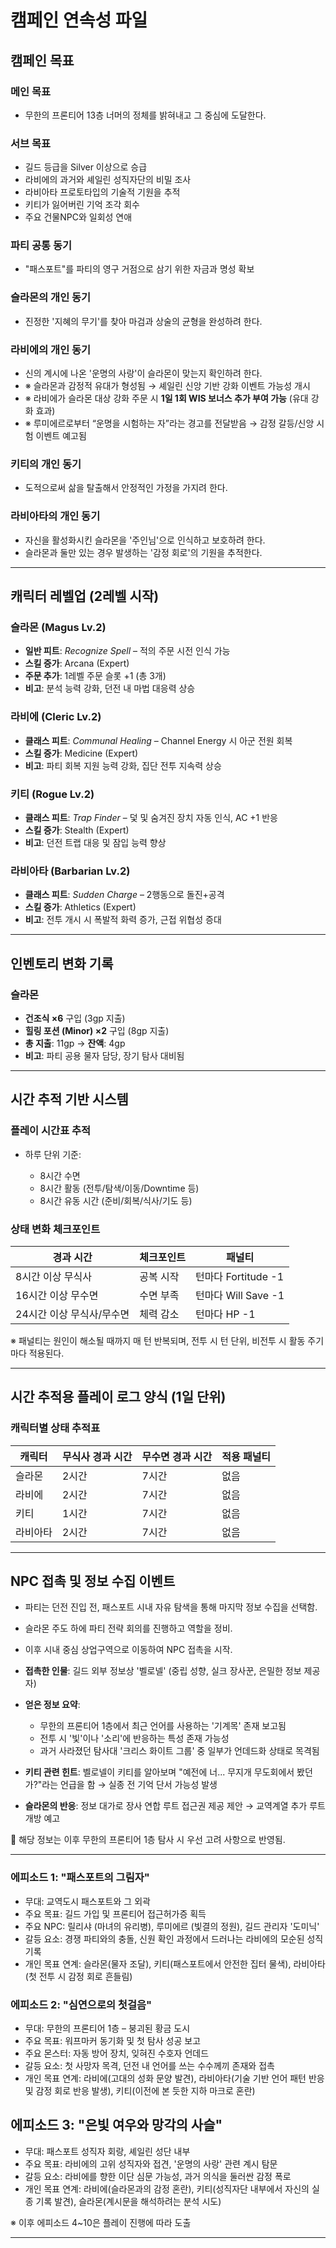 # 캠페인 연속성 파일

## 캠페인 목표

### 메인 목표

* 무한의 프론티어 13층 너머의 정체를 밝혀내고 그 중심에 도달한다.

### 서브 목표

* 길드 등급을 Silver 이상으로 승급
* 라비에의 과거와 셰일린 성직자단의 비밀 조사
* 라비아타 프로토타입의 기술적 기원을 추적
* 키티가 잃어버린 기억 조각 회수
* 주요 건물NPC와 일회성 연애

### 파티 공통 동기

* "패스포트"를 파티의 영구 거점으로 삼기 위한 자금과 명성 확보

### 슬라몬의 개인 동기

* 진정한 '지혜의 무기'를 찾아 마검과 상술의 균형을 완성하려 한다.

### 라비에의 개인 동기

* 신의 계시에 나온 '운명의 사랑'이 슬라몬이 맞는지 확인하려 한다.
* ※ 슬라몬과 감정적 유대가 형성됨 → 셰일린 신앙 기반 강화 이벤트 가능성 개시
* ※ 라비에가 슬라몬 대상 강화 주문 시 **1일 1회 WIS 보너스 추가 부여 가능** (유대 강화 효과)
* ※ 루미에르로부터 “운명을 시험하는 자”라는 경고를 전달받음 → 감정 갈등/신앙 시험 이벤트 예고됨

### 키티의 개인 동기

* 도적으로써 삶을 탈출해서 안정적인 가정을 가지려 한다.

### 라비아타의 개인 동기

* 자신을 활성화시킨 슬라몬을 '주인님'으로 인식하고 보호하려 한다.
* 슬라몬과 둘만 있는 경우 발생하는 '감정 회로'의 기원을 추적한다.

---

## 캐릭터 레벨업 (2레벨 시작)

### 슬라몬 (Magus Lv.2)

* **일반 피트**: *Recognize Spell* – 적의 주문 시전 인식 가능
* **스킬 증가**: Arcana (Expert)
* **주문 추가**: 1레벨 주문 슬롯 +1 (총 3개)
* **비고**: 분석 능력 강화, 던전 내 마법 대응력 상승

### 라비에 (Cleric Lv.2)

* **클래스 피트**: *Communal Healing* – Channel Energy 시 아군 전원 회복
* **스킬 증가**: Medicine (Expert)
* **비고**: 파티 회복 지원 능력 강화, 집단 전투 지속력 상승

### 키티 (Rogue Lv.2)

* **클래스 피트**: *Trap Finder* – 덫 및 숨겨진 장치 자동 인식, AC +1 반응
* **스킬 증가**: Stealth (Expert)
* **비고**: 던전 트랩 대응 및 잠입 능력 향상

### 라비아타 (Barbarian Lv.2)

* **클래스 피트**: *Sudden Charge* – 2행동으로 돌진+공격
* **스킬 증가**: Athletics (Expert)
* **비고**: 전투 개시 시 폭발적 화력 증가, 근접 위협성 증대

---

## 인벤토리 변화 기록

### 슬라몬

* **건조식 ×6** 구입 (3gp 지출)
* **힐링 포션 (Minor) ×2** 구입 (8gp 지출)
* **총 지출**: 11gp → **잔액**: 4gp
* **비고**: 파티 공용 물자 담당, 장기 탐사 대비됨

---

## 시간 추적 기반 시스템

### 플레이 시간표 추적

* 하루 단위 기준:

  * 8시간 수면
  * 8시간 활동 (전투/탐색/이동/Downtime 등)
  * 8시간 유동 시간 (준비/회복/식사/기도 등)

### 상태 변화 체크포인트

| 경과 시간           | 체크포인트 | 패널티              |
| --------------- | ----- | ---------------- |
| 8시간 이상 무식사      | 공복 시작 | 턴마다 Fortitude -1 |
| 16시간 이상 무수면     | 수면 부족 | 턴마다 Will Save -1 |
| 24시간 이상 무식사/무수면 | 체력 감소 | 턴마다 HP -1        |

※ 패널티는 원인이 해소될 때까지 매 턴 반복되며, 전투 시 턴 단위, 비전투 시 활동 주기마다 적용된다.

---

## 시간 추적용 플레이 로그 양식 (1일 단위)

### 캐릭터별 상태 추적표

| 캐릭터  | 무식사 경과 시간 | 무수면 경과 시간 | 적용 패널티 |
| ---- | --------- | --------- | ------ |
| 슬라몬  | 2시간       | 7시간       | 없음     |
| 라비에  | 2시간       | 7시간       | 없음     |
| 키티   | 1시간       | 7시간       | 없음     |
| 라비아타 | 2시간       | 7시간       | 없음     |

---

## NPC 접촉 및 정보 수집 이벤트

* 파티는 던전 진입 전, 패스포트 시내 자유 탐색을 통해 마지막 정보 수집을 선택함.
* 슬라몬 주도 하에 파티 전략 회의를 진행하고 역할을 정비.
* 이후 시내 중심 상업구역으로 이동하여 NPC 접촉을 시작.
* **접촉한 인물**: 길드 외부 정보상 '벨로넬' (중립 성향, 실크 장사꾼, 은밀한 정보 제공자)
* **얻은 정보 요약**:

  * 무한의 프론티어 1층에서 최근 언어를 사용하는 '기계목' 존재 보고됨
  * 전투 시 '빛'이나 '소리'에 반응하는 특성 존재 가능성
  * 과거 사라졌던 탐사대 '크리스 화이트 그룹' 중 일부가 언데드화 상태로 목격됨
* **키티 관련 힌트**: 벨로넬이 키티를 알아보며 "예전에 너... 무지개 무도회에서 봤던가?"라는 언급을 함 → 실종 전 기억 단서 가능성 발생
* **슬라몬의 반응**: 정보 대가로 장사 연합 루트 접근권 제공 제안 → 교역계열 추가 루트 개방 예고

📌 해당 정보는 이후 무한의 프론티어 1층 탐사 시 우선 고려 사항으로 반영됨.

---

### 에피소드 1: "패스포트의 그림자"

* 무대: 교역도시 패스포트와 그 외곽
* 주요 목표: 길드 가입 및 프론티어 접근허가증 획득
* 주요 NPC: 릴리샤 (마녀의 유리병), 루미에르 (빛결의 정원), 길드 관리자 '도미닉'
* 갈등 요소: 경쟁 파티와의 충돌, 신원 확인 과정에서 드러나는 라비에의 모순된 성직 기록
* 개인 목표 연계: 슬라몬(물자 조달), 키티(패스포트에서 안전한 집터 물색), 라비아타(첫 전투 시 감정 회로 흔들림)

### 에피소드 2: "심연으로의 첫걸음"

* 무대: 무한의 프론티어 1층 – 붕괴된 황금 도시
* 주요 목표: 워프마커 동기화 및 첫 탐사 성공 보고
* 주요 몬스터: 자동 방어 장치, 잊혀진 수호자 언데드
* 갈등 요소: 첫 사망자 목격, 던전 내 언어를 쓰는 수수께끼 존재와 접촉
* 개인 목표 연계: 라비에(고대의 성화 문양 발견), 라비아타(기술 기반 언어 패턴 반응 및 감정 회로 반응 발생), 키티(이전에 본 듯한 지하 마크로 혼란)

## 에피소드 3: "은빛 여우와 망각의 사슬"

* 무대: 패스포트 성직자 회랑, 셰일린 성단 내부
* 주요 목표: 라비에의 고위 성직자와 접견, '운명의 사랑' 관련 계시 탐문
* 갈등 요소: 라비에를 향한 이단 심문 가능성, 과거 의식을 둘러싼 감정 폭로
* 개인 목표 연계: 라비에(슬라몬과의 감정 혼란), 키티(성직자단 내부에서 자신의 실종 기록 발견), 슬라몬(계시문을 해석하려는 분석 시도)

※ 이후 에피소드 4\~10은 플레이 진행에 따라 도출

---
